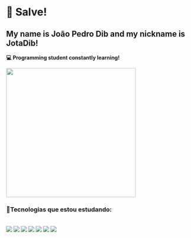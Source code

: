 # :no_good: Salve!
## 	 My name is João Pedro Dib and my nickname is JotaDib!

**💻 Programming student constantly learning!**

<p align="left">
 <img src="https://i.pinimg.com/originals/29/12/98/29129842108c46684a26c427741db074.gif" width="350">
</p>

### 📃Tecnologias que estou estudando: 
<div style ="display: inline_block"> <br/>
<img align="center" src="https://img.shields.io/badge/JavaScript-F7DF1E?style=for-the-badge&logo=javascript&logoColor=black"/>
<img align="center" src="https://img.shields.io/badge/java-%23ED8B00.svg?style=for-the-badge&logo=openjdk&logoColor=white"/>
<img align="center" src="https://img.shields.io/badge/MongoDB-%234ea94b.svg?style=for-the-badge&logo=mongodb&logoColor=white"/>
<img align="center" src="https://img.shields.io/badge/GIT-E44C30?style=for-the-badge&logo=git&logoColor=white"/>
<img align="center" src="https://img.shields.io/badge/node.js-6DA55F?style=for-the-badge&logo=node.js&logoColor=white"/>
<img align="center" src="https://img.shields.io/badge/Postman-FF6C37.svg?style=for-the-badge&logo=Postman&logoColor=white"/>
<img align="center" src="https://img.shields.io/badge/GIT-E44C30?style=for-the-badge&logo=git&logoColor=white"/>
</div>

